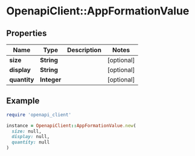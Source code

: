 # OpenapiClient::AppFormationValue

## Properties

| Name | Type | Description | Notes |
| ---- | ---- | ----------- | ----- |
| **size** | **String** |  | [optional] |
| **display** | **String** |  | [optional] |
| **quantity** | **Integer** |  | [optional] |

## Example

```ruby
require 'openapi_client'

instance = OpenapiClient::AppFormationValue.new(
  size: null,
  display: null,
  quantity: null
)
```

